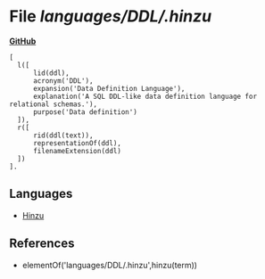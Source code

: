 # File _languages/DDL/.hinzu_
**[GitHub](https://github.com/softlang/yas/blob/master/languages/DDL/.hinzu)**
```
[
  l([
      lid(ddl),
      acronym('DDL'),
      expansion('Data Definition Language'),
      explanation('A SQL DDL-like data definition language for relational schemas.'),
      purpose('Data definition')
  ]),
  r([
      rid(ddl(text)),
      representationOf(ddl),
      filenameExtension(ddl)
  ])
].
```

## Languages
* [Hinzu](../languages/Hinzu.md)

## References
* elementOf('languages/DDL/.hinzu',hinzu(term))
